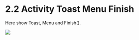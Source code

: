 # 2.2  Activity Toast Menu Finish

Here show Toast, Menu and Finish().

![](https://ws3.sinaimg.cn/large/006tKfTcgy1fpfweg8s3mj30a10kst9d.jpg)



